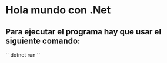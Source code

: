 # Hola mundo con .Net 

## Para ejecutar el programa hay que usar el siguiente comando:
´´
    dotnet run
´´